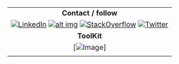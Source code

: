 | |
| :----------: |
| **Contact / follow** |
| [![LinkedIn](https://i.imgur.com/dIKtn3m.png)](https://www.linkedin.com/in/stavrospachoundakis/)   [![alt img](https://imgur.com/gallery/exE06lb)](https://www.facebook.com/Stavros.Pachoundakes/) [![StackOverflow](https://i.imgur.com/X1IpTkX.png)](https://stackoverflow.com/users/5200277/stavros-pachoundakis) [![Twitter](https://i.imgur.com/yI7WMJh.png)](https://twitter.com/stavroschios) |
| **ToolKit** |
| [![Image](https://i.imgur.com/pllY1Ka.png)] |
| |
